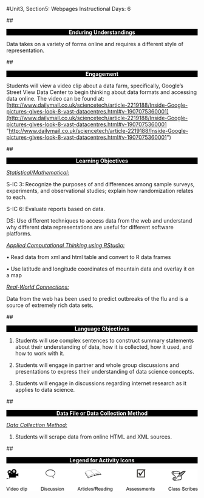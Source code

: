 #Unit3, Section5: Webpages
Instructional Days: 6

##<p style="background: black; color: white; text-align: center;">**Enduring Understandings**</p>
Data takes on a variety of forms online and requires a different style of representation.

##<p style="background: black; color: white; text-align: center;">**Engagement**</p>
Students will view a video clip about a data farm, specifically, Google’s Street View Data Center to begin
thinking about data formats and accessing data online. The video can be found at:
[http://www.dailymail.co.uk/sciencetech/article-2219188/Inside-Google-pictures-gives-look-8-vast-datacentres.html#v-1907075360001](http://www.dailymail.co.uk/sciencetech/article-2219188/Inside-Google-pictures-gives-look-8-vast-datacentres.html#v-1907075360001 "http://www.dailymail.co.uk/sciencetech/article-2219188/Inside-Google-pictures-gives-look-8-vast-datacentres.html#v-1907075360001")


##<p style="background: black; color: white; text-align: center;">**Learning Objectives**</p>
<ins>*Statistical/Mathematical:*</ins>

S-IC 3: Recognize the purposes of and differences among sample surveys, experiments, and
observational studies; explain how randomization relates to each.

S-IC 6: Evaluate reports based on data.

DS: Use different techniques to access data from the web and understand why different data
representations are useful for different software platforms.

<ins>*Applied Computational Thinking using RStudio:*</ins>

• Read data from xml and html table and convert to R data frames

• Use latitude and longitude coordinates of mountain data and overlay it on a map

<ins>*Real-World Connections:*</ins>

Data from the web has been used to predict outbreaks of the flu and is a source of extremely rich data
sets.

##<p style="background: black; color: white; text-align: center;">**Language Objectives**</p>
1. Students will use complex sentences to construct summary statements about their understanding
of data, how it is collected, how it used, and how to work with it.

2. Students will engage in partner and whole group discussions and presentations to express their
understanding of data science concepts.

3. Students will engage in discussions regarding internet research as it applies to data science.

##<p style="background: black; color: white; text-align: center;">**Data File or Data Collection Method**</p>
<ins>*Data Collection Method:*</ins>

1. Students will scrape data from online HTML and XML sources.

##<p style="background: black; color: white; text-align: center;">**Legend for Activity Icons**</p>
![legend](../img/legend.png)